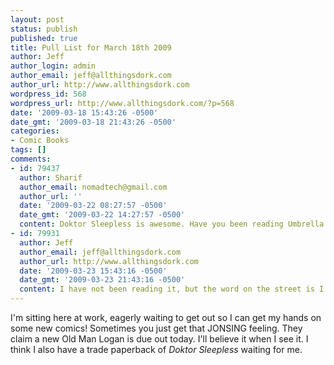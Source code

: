 ```yaml
---
layout: post
status: publish
published: true
title: Pull List for March 18th 2009
author: Jeff
author_login: admin
author_email: jeff@allthingsdork.com
author_url: http://www.allthingsdork.com
wordpress_id: 568
wordpress_url: http://www.allthingsdork.com/?p=568
date: '2009-03-18 15:43:26 -0500'
date_gmt: '2009-03-18 21:43:26 -0500'
categories:
- Comic Books
tags: []
comments:
- id: 79437
  author: Sharif
  author_email: nomadtech@gmail.com
  author_url: ''
  date: '2009-03-22 08:27:57 -0500'
  date_gmt: '2009-03-22 14:27:57 -0500'
  content: Doktor Sleepless is awesome. Have you been reading Umbrella Academy?
- id: 79931
  author: Jeff
  author_email: jeff@allthingsdork.com
  author_url: http://www.allthingsdork.com
  date: '2009-03-23 15:43:16 -0500'
  date_gmt: '2009-03-23 21:43:16 -0500'
  content: I have not been reading it, but the word on the street is I need to be.
---
```

<p>I'm sitting here at work, eagerly waiting to get out so I can get my hands on some new comics! Sometimes you just get that JONSING feeling. They claim a new Old Man Logan is due out today. I'll believe it when I see it. I think I also have a trade paperback of <em>Doktor Sleepless</em> waiting for me.</p>
<p><script type="text/javascript" src="http://www.comixology.com/js/pulllist/b3238817646c56c2e080ece12eb01809.js?date=2009-03-18"></script></p>
